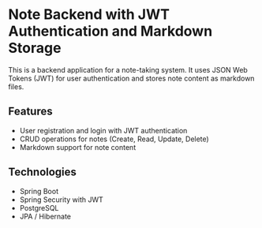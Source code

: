 # Note Backend with JWT Authentication and Markdown Storage
This is a backend application for a note-taking system. It uses JSON Web Tokens (JWT) for user authentication and stores note content as markdown files.

## Features
* User registration and login with JWT authentication
* CRUD operations for notes (Create, Read, Update, Delete)
* Markdown support for note content

## Technologies
* Spring Boot
* Spring Security with JWT
* PostgreSQL
* JPA / Hibernate
    